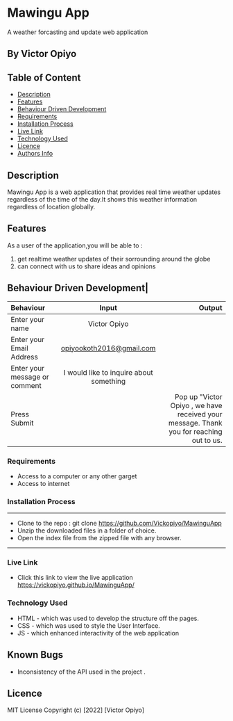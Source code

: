 # Mawingu App
A weather forcasting and update web application

 ## By Victor Opiyo

 ## Table of Content
 - [Description](#description)
 - [Features](#features)
 - [Behaviour Driven Development](#Behaviour-Driven-Development)
 - [Requirements](#requirements)
 - [Installation Process](#installation-Process)
 - [Live Link](#Live-Link)
 - [Technology  Used](#technology-Used)
 - [Licence](#licence)
 - [Authors Info](#Authors-Info)
 ## Description
 <p>Mawingu App is a web application that provides real time weather updates regardless of the time of the day.It shows this weather information regardless of location globally.
 </p>

## Features
As a user of the application,you will be able to :
1. get realtime weather updates of their sorrounding around the globe
2. can connect with us to share ideas and opinions

## Behaviour Driven Development|
| Behaviour      | Input        | Output       |
| :------------- | :----------: | -----------: |
|  Enter your name  |   Victor Opiyo |     |
| Enter your Email Address  | opiyookoth2016@gmail.com |   |
| Enter your message or comment   |  I would like to inquire about something     |     |
| Press Submit|     |Pop up "Victor Opiyo , we have received your message. Thank you for reaching out to us.|

 ###  Requirements
 * Access to  a computer or any other garget
 * Access to internet
 ### Installation Process
 ****
* Clone to the repo : git clone https://github.com/Vickopiyo/MawinguApp
* Unzip the downloaded files in a folder of choice.
* Open the index file from the zipped file with any browser.
 ****
 
### Live Link
- Click this link to view the live application https://vickopiyo.github.io/MawinguApp/
### Technology  Used
* HTML - which was used to develop the structure off the pages.
* CSS - which was used to style the User Interface.
* JS - which enhanced interactivity of the web application


## Known Bugs
* Inconsistency of the API used in the project .
## Licence
MIT License
Copyright (c) [2022] [Victor Opiyo]